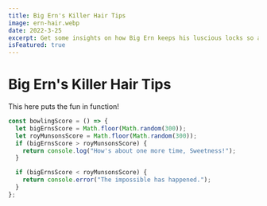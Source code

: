 ```yaml
---
title: Big Ern's Killer Hair Tips
image: ern-hair.webp
date: 2022-3-25
excerpt: Get some insights on how Big Ern keeps his luscious locks so amazing.
isFeatured: true
---
```


# Big Ern's Killer Hair Tips

This here puts the fun in function!

```js
const bowlingScore = () => {
  let bigErnsScore = Math.floor(Math.random(300));
  let royMunsonsScore = Math.floor(Math.random(300));
  if (bigErnsScore > royMunsonsScore) {
    return console.log("How's about one more time, Sweetness!");
  }

  if (bigErnsScore < royMunsonsScore) {
    return console.error("The impossible has happened.");
  }
};
```
